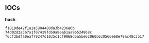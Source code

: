 
## IOCs

__hash__:

```text
f1819de42f1a2a5804480da3b4236e6b
74d02d2a3b7a1f07419fdb9a8eab1aa96524868c
f6cf3bdfa0eaf79247d1035c1cf9068d5a5be62060b630566e68e79ac48c3b17
```